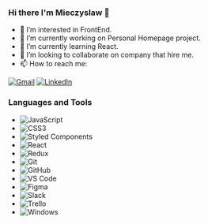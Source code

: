 ### Hi there I'm Mieczyslaw 👋

- 👀 I’m interested in FrontEnd.
- 🔭 I’m currently working on Personal Homepage project.
- 🌱 I’m currently learning React.
- 👯 I’m looking to collaborate on company that hire me.
- 📫 How to reach me:

[![Gmail](https://img.shields.io/badge/-GMAIL-D14836?style=for-the-badge&logo=gmail&logoColor=white)](mailto:front.dev.pm@gmail.com)
[![LinkedIn](https://img.shields.io/badge/-LINKEDIN-0077B5?style=for-the-badge&logo=linkedin&logoColor=white)](https://www.linkedin.com/in/mieczyslawprzytula/)

### Languages and Tools

* ![JavaScript](https://img.shields.io/badge/-JavaScript-%23F7DF1C?style=flat-square&logo=javascript&logoColor=000000&labelColor=%23F7DF1C)
* ![CSS3](https://img.shields.io/badge/-CSS3-%231572B6?style=flat-square&logo=css3)
* ![Styled Components](https://img.shields.io/badge/styled--components-DB7093?style=flat-square&logo=styled-components&logoColor=white)
* ![React](https://img.shields.io/badge/-React-61DAFB?style=flat-square&logo=react&logoColor=ffffff)
* ![Redux](https://img.shields.io/badge/redux-%23593d88.svg?style=flat-square&logo=redux&logoColor=white)
* ![Git](https://img.shields.io/badge/-Git-%23F05032?style=flat-square&logo=git&logoColor=%23ffffff)
* ![GitHub](https://img.shields.io/badge/-GitHub-181717?style=flat-square&logo=github)
* ![VS Code](http://img.shields.io/badge/-VS%20Code-007ACC?style=flat-square&logo=visual-studio-code&logoColor=ffffff)
* ![Figma](https://img.shields.io/badge/figma-%23F24E1E.svg?style=flat-square&logo=figma&logoColor=white)
* ![Slack](https://img.shields.io/badge/Slack-4A154B?style=flat-square&logo=slack&logoColor=white)
* ![Trello](https://img.shields.io/badge/Trello-%23026AA7.svg?style=flat-square&logo=Trello&logoColor=white)
* ![Windows](http://img.shields.io/badge/-Windows-0078D6?style=flat-square&logo=windows&logoColor=ffffff)

